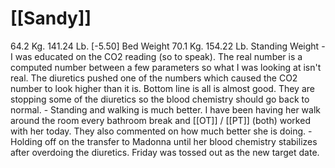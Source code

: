 # [[Sandy]]
64.2 Kg. 141.24 Lb. [-5.50] Bed Weight
70.1 Kg. 154.22 Lb. Standing Weight
	- I was educated on the CO2 reading (so to speak).  The real number is a computed number between a few parameters so what I was looking at isn't real.  The diuretics pushed one of the numbers which caused the CO2 number to look higher than it is.  Bottom line is all is almost good.  They are stopping some of the diuretics so the blood chemistry should go back to normal.
	- Standing and walking is much better.  I have been having her walk around the room every bathroom break and [[OT]] / [[PT]] (both) worked with her today.  They also commented on how much better she is doing.
	- Holding off on the transfer to Madonna until her blood chemistry stabilizes after overdoing the diuretics.  Friday was tossed out as the new target date.
